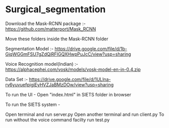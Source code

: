 # Surgical_segmentation
Download the Mask-RCNN package :- https://github.com/matterport/Mask_RCNN

Move these folders inside the Mask-RCNN folder

Segmentation Model :- https://drive.google.com/file/d/1b-GjqWGGmFSU7gZdQiRFIGQXHwpPuJcC/view?usp=sharing

Voice Recognition model(Indian) :- https://alphacephei.com/vosk/models/vosk-model-en-in-0.4.zip

Data Set :- https://drive.google.com/file/d/1ULlna-rv6yuvuefpigiEyHVZJaBMzDOw/view?usp=sharing

To run the UI - Open "index.html" in SIETS folder in browser

To run the SIETS system -

Open terminal and run server.py
Open another terminal and run client.py
To run without the voice command facilty run test.py
